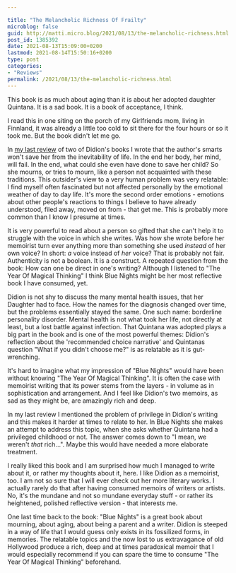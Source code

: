 ```yaml
---

title: "The Melancholic Richness Of Frailty"
microblog: false
guid: http://matti.micro.blog/2021/08/13/the-melancholic-richness.html
post_id: 1385392
date: 2021-08-13T15:09:00+0200
lastmod: 2021-08-14T15:50:16+0200
type: post
categories:
- "Reviews"
permalink: /2021/08/13/the-melancholic-richness.html
---
```

This book is as much about aging than it is about her adopted daughter Quintana. It is a sad book. It is a book of acceptance, I think.

I read this in one siting on the porch of my Girlfriends mom, living in Finnland, it was already a little too cold to sit there for the four hours or so it took me. But the book didn't let me go.

In [my last review](https://blog.martin-haehnel.de/2021/07/24/acceptance-as-a.html) of two of Didion's books I wrote that the author's smarts won't save her from the inevitability of life. In the end her body, her mind, will fail. In the end, what could she even have done to save her child? So she mourns, or tries to mourn, like a person not acquainted with these traditions. This outsider's view to a very human problem was very relatable: I find myself often fascinated but not affected personally by the emotional weather of day to day life. It's more the second order emotions - emotions about other people's reactions to things I believe to have already understood, filed away, moved on from - that get me. This is probably more common than I know I presume at times.

It is very powerful to read about a person so gifted that she can't help it to struggle with the voice in which she writes. Was how she wrote before her memoirist turn ever anything more than something she used *instead* of her own voice? In short: *a* voice instead of *her* voice? That is probably not fair. Authenticity is not a boolean. It is a construct. A repeated question from the book: How can one be direct in one's writing? Although I listened to "The Year Of Magical Thinking" I think Blue Nights might be her most reflective book I have consumed, yet.

Didion is not shy to discuss the many mental health issues, that her Daughter had to face. How the names for the diagnosis changed over time, but the problems essentially stayed the same. One such name: borderline personality disorder. Mental health is not what took her life, not directly at least, but a lost battle against infection. That Quintana was adopted plays a big part in the book and is one of the most powerful themes: Didion's reflection about the 'recommended choice narrative' and Quintanas question "What if you didn't choose me?" is as relatable as it is gut-wrenching.

It's hard to imagine what my impression of "Blue Nights" would have been without knowing "The Year Of Magical Thinking". It is often the case with memoirist writing that its power stems from the layers - in volume as in sophistication and arrangement. And I feel like Didion's two memoirs, as sad as they might be, are amazingly rich and deep.

In my last review I mentioned the problem of privilege in Didion's writing and this makes it harder at times to relate to her. In Blue Nights she makes an attempt to address this topic, when she asks whether Quintana had a privileged childhood or not. The answer comes down to "I mean, we weren't *that* rich…". Maybe this would have needed a more elaborate treatment.

I really liked this book and I am surprised how much I managed to write about it, or rather my thoughts about it, here. I like Didion as a memoirist, too. I am not so sure that I will ever check out her more literary works. I actually rarely do that after having consumed memoirs of writers or artists. No, it's the mundane and not so mundane everyday stuff - or rather its heightened, polished reflective version - that interests me.

One last time back to the book: "Blue Nights" is a great book about mourning, about aging, about being a parent and a writer. Didion is steeped in a way of life that I would guess only exists in its fossilized forms, in memories. The relatable topics and the now lost to us extravagance of old Hollywood produce a rich, deep and at times paradoxical memoir that I would especially recommend if you can spare the time to consume "The Year Of Magical Thinking" beforehand.
